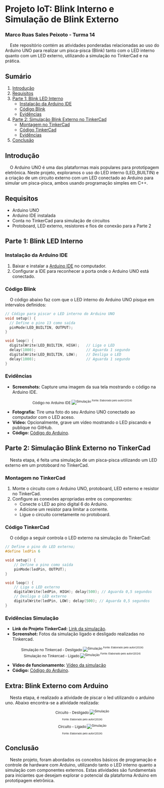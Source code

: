 # Projeto IoT: Blink Interno e Simulação de Blink Externo
### Marco Ruas Sales Peixoto - Turma 14

&nbsp;&nbsp;&nbsp;&nbsp;Este repositório contém as atividades ponderadas relacionadas ao uso do Arduino UNO para realizar um pisca-pisca (Blink) tanto com o LED interno quanto com um LED externo, utilizando a simulação no TinkerCad e na prática.

## Sumário
1. [Introdução](#introdução)
2. [Requisitos](#requisitos)
3. [Parte 1: Blink LED Interno](#parte-1-blink-led-interno)
    - [Instalação da Arduino IDE](#instalação-da-arduino-ide)
    - [Código Blink](#código-blink)
    - [Evidências](#evidências)
4. [Parte 2: Simulação Blink Externo no TinkerCad](#parte-2-simulação-blink-externo-no-tinkercad)
    - [Montagem no TinkerCad](#montagem-no-tinkercad)
    - [Código TinkerCad](#código-tinkercad)
    - [Evidências](#evidências-simulação)
5. [Conclusão](#conclusão)

## Introdução

&nbsp;&nbsp;&nbsp;&nbsp;O Arduino UNO é uma das plataformas mais populares para prototipagem eletrônica. Neste projeto, exploramos o uso do LED interno (LED_BUILTIN) e a criação de um circuito externo com um LED conectado ao Arduino para simular um pisca-pisca, ambos usando programação simples em C++.

## Requisitos

- Arduino UNO
- Arduino IDE instalada
- Conta no TinkerCad para simulação de circuitos
- Protoboard, LED externo, resistores e fios de conexão para a Parte 2

## Parte 1: Blink LED Interno

### Instalação da Arduino IDE

1. Baixar e instalar a [Arduino IDE](https://www.arduino.cc/en/software) no computador.
2. Configurar a IDE para reconhecer a porta onde o Arduino UNO está conectado.

### Código Blink

&nbsp;&nbsp;&nbsp;&nbsp;O código abaixo faz com que o LED interno do Arduino UNO pisque em intervalos definidos:

```cpp
// Código para piscar o LED interno do Arduino UNO
void setup() {
  // Define o pino 13 como saída
  pinMode(LED_BUILTIN, OUTPUT);
}

void loop() {
  digitalWrite(LED_BUILTIN, HIGH);   // Liga o LED
  delay(1000);                       // Aguarda 1 segundo
  digitalWrite(LED_BUILTIN, LOW);    // Desliga o LED
  delay(1000);                       // Aguarda 1 segundo
}
```


### Evidências

- **Screenshots:** Capture uma imagem da sua tela mostrando o código na Arduino IDE.

<div align="center"> 
 <sup>Código no Arduino IDE<sup>
 <img src="assets/codigo.png" alt="Simulação"> 
 <sup>Fonte: Elaborado pelo autor(2024)<sup> 
</div>

- **Fotografia:** Tire uma foto do seu Arduino UNO conectado ao computador com o LED aceso.
- **Vídeo:** Opcionalmente, grave um vídeo mostrando o LED piscando e publique no GitHub.
- **Código:** [Código do Arduino](/codigo_blink_interno/codigo_blink_interno.ino).

## Parte 2: Simulação Blink Externo no TinkerCad

&nbsp;&nbsp;&nbsp;&nbsp;Nesta etapa, é feita uma simulação de um pisca-pisca utilizando um LED externo em um protoboard no TinkerCad.

### Montagem no TinkerCad

1. Monte o circuito com o Arduino UNO, protoboard, LED externo e resistor no TinkerCad.
2. Configure as conexões apropriadas entre os componentes:
   - Conecte o LED ao pino digital 6 do Arduino.
   - Adicione um resistor para limitar a corrente.
   - Ligue o circuito corretamente no protoboard.

### Código TinkerCad

&nbsp;&nbsp;&nbsp;&nbsp;O código a seguir controla o LED externo na simulação do TinkerCad:

```cpp
// Define o pino do LED externo;
#define ledPin 6

void setup() { 
    // Define o pino como saída 
    pinMode(ledPin, OUTPUT); 
}

void loop() { 
    // Liga o LED externo 
    digitalWrite(ledPin, HIGH); delay(500); // Aguarda 0,5 segundos 
    // Desliga o LED externo 
    digitalWrite(ledPin, LOW); delay(500); // Aguarda 0,5 segundos 
}

```


### Evidências Simulação

- **Link do Projeto TinkerCad:** [Link da simulação](https://www.tinkercad.com/things/0vw3lg7u9ep/editel?sharecode=gEYA1XpCebyuIhI2550nHrYGJArflmcU0x3_xEOY8-I).
- **Screenshot:** Fotos da simulação ligado e desligado realizadas no Tinkercad.
<div align="center"> 
 <sup>Simulação no Tinkercad - Desligado<sup>
 <img src="assets/simulacao.png" alt="Simulação"> 
 <sup>Fonte: Elaborado pelo autor(2024)<sup> 
</div>

<div align="center"> 
 <sup>Simulação no Tinkercad - Ligado<sup>
 <img src="assets/simulacao_ligado.png" alt="Simulação"> 
 <sup>Fonte: Elaborado pelo autor(2024)<sup> 
</div>

- **Vídeo de funcionamento:** [Vídeo da simulação](/assets/simulacao.mp4)
- **Código:** [Código do Arduino](/codigo_simulacao/codigo_simulacao.ino).

## Extra: Blink Externo com Arduino
&nbsp;&nbsp;&nbsp;&nbsp;Nesta etapa, é realizado a atividade de piscar o led utilizando o arduino uno. Abaixo encontra-se a atividade realizada:

<div align="center"> 
 <sup>Circuito - Desligado<sup>

 <img src="assets/circuito_desligado.png" alt="Simulação"> 

 <sup>Fonte: Elaborado pelo autor(2024)<sup> 
</div>

<div align="center"> 
 <sup>Circuito - Ligado<sup>

 <img src="assets/circuito_ligado.png" alt="Simulação"> 

 <sup>Fonte: Elaborado pelo autor(2024)<sup> 
</div>

## Conclusão

&nbsp;&nbsp;&nbsp;&nbsp;Neste projeto, foram abordados os conceitos básicos de programação e controle de hardware com Arduino, utilizando tanto o LED interno quanto a simulação com componentes externos. Estas atividades são fundamentais para iniciantes que desejam explorar o potencial da plataforma Arduino em prototipagem eletrônica.
